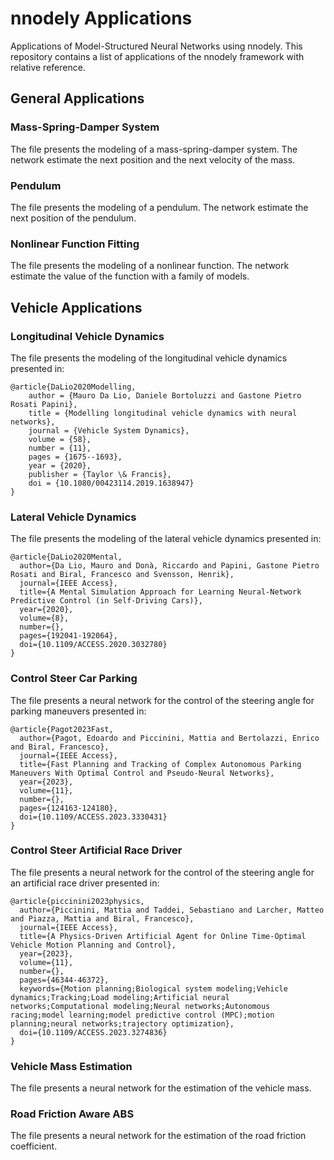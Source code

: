 # nnodely Applications
Applications of Model-Structured Neural Networks using nnodely.
This repository contains a list of applications of the nnodely framework with relative reference.

## General Applications
### Mass-Spring-Damper System
The file presents the modeling of a mass-spring-damper system.
The network estimate the next position and the next velocity of the mass.

### Pendulum
The file presents the modeling of a pendulum.
The network estimate the next position of the pendulum.

### Nonlinear Function Fitting
The file presents the modeling of a nonlinear function.
The network estimate the value of the function with a family of models.

## Vehicle Applications
### Longitudinal Vehicle Dynamics
The file presents the modeling of the longitudinal vehicle dynamics presented in:

    @article{DaLio2020Modelling,
        author = {Mauro Da Lio, Daniele Bortoluzzi and Gastone Pietro Rosati Papini},
        title = {Modelling longitudinal vehicle dynamics with neural networks},
        journal = {Vehicle System Dynamics},
        volume = {58},
        number = {11},
        pages = {1675--1693},
        year = {2020},
        publisher = {Taylor \& Francis},
        doi = {10.1080/00423114.2019.1638947}
    }

### Lateral Vehicle Dynamics
The file presents the modeling of the lateral vehicle dynamics presented in:

    @article{DaLio2020Mental,
      author={Da Lio, Mauro and Donà, Riccardo and Papini, Gastone Pietro Rosati and Biral, Francesco and Svensson, Henrik},
      journal={IEEE Access}, 
      title={A Mental Simulation Approach for Learning Neural-Network Predictive Control (in Self-Driving Cars)}, 
      year={2020},
      volume={8},
      number={},
      pages={192041-192064},
      doi={10.1109/ACCESS.2020.3032780}
    }

### Control Steer Car Parking
The file presents a neural network for the control of the steering angle for parking maneuvers presented in:

    @article{Pagot2023Fast,
      author={Pagot, Edoardo and Piccinini, Mattia and Bertolazzi, Enrico and Biral, Francesco},
      journal={IEEE Access}, 
      title={Fast Planning and Tracking of Complex Autonomous Parking Maneuvers With Optimal Control and Pseudo-Neural Networks}, 
      year={2023},
      volume={11},
      number={},
      pages={124163-124180},
      doi={10.1109/ACCESS.2023.3330431}
    }

### Control Steer Artificial Race Driver
The file presents a neural network for the control of the steering angle for an artificial race driver
presented in:

    @article{piccinini2023physics,
      author={Piccinini, Mattia and Taddei, Sebastiano and Larcher, Matteo and Piazza, Mattia and Biral, Francesco},
      journal={IEEE Access}, 
      title={A Physics-Driven Artificial Agent for Online Time-Optimal Vehicle Motion Planning and Control}, 
      year={2023},
      volume={11},
      number={},
      pages={46344-46372},
      keywords={Motion planning;Biological system modeling;Vehicle dynamics;Tracking;Load modeling;Artificial neural networks;Computational modeling;Neural networks;Autonomous racing;model learning;model predictive control (MPC);motion planning;neural networks;trajectory optimization},
      doi={10.1109/ACCESS.2023.3274836}
    }

### Vehicle Mass Estimation
The file presents a neural network for the estimation of the vehicle mass.

### Road Friction Aware ABS
The file presents a neural network for the estimation of the road friction coefficient.